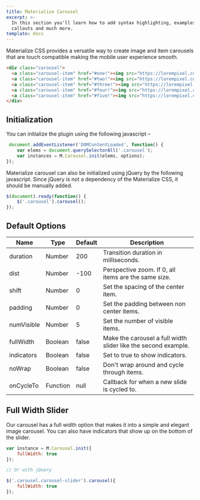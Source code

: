 ```yaml
---
title: Materialize Carousel
excerpt: >-
  In this section you'll learn how to add syntax highlighting, examples,
  callouts and much more.
template: docs
---
```

Materialize CSS provides a versatile way to create image and item carousels that are touch compatible making the mobile user experience smooth. 

```html
<div class="carousel">
  <a class="carousel-item" href="#one!"><img src="https://lorempixel.com/250/250/nature/1"></a>
  <a class="carousel-item" href="#two!"><img src="https://lorempixel.com/250/250/nature/2"></a>
  <a class="carousel-item" href="#three!"><img src="https://lorempixel.com/250/250/nature/3"></a>
  <a class="carousel-item" href="#four!"><img src="https://lorempixel.com/250/250/nature/4"></a>
  <a class="carousel-item" href="#five!"><img src="https://lorempixel.com/250/250/nature/5"></a>
</div>
 ``` 
 
## Initialization 

You can initialize the plugin using the following javascript –
 
```javascript
 document.addEventListener('DOMContentLoaded', function() {
    var elems = document.querySelectorAll('.carousel');
    var instances = M.Carousel.init(elems, options);
});
```

Materialize carousel can also be initialized using jQuery by the following javascript. Since jQuery is not a dependency of the Materialize CSS, it should be manually added. 

```javascript
$(document).ready(function() {
    $('.carousel').carousel();
});
```

## Default Options

| Name | Type | Default | Description |
| --- | --- | --- | --- |
| duration | Number | 200 | Transition duration in milliseconds. |
| dist | Number | \-100 | Perspective zoom. If 0, all items are the same size. |
| shift | Number | 0 | Set the spacing of the center item. |
| padding | Number | 0 | Set the padding between non center items. |
| numVisible | Number | 5 | Set the number of visible items. |
| fullWidth | Boolean | false | Make the carousel a full width slider like the second example. |
| indicators | Boolean | false | Set to true to show indicators. |
| noWrap | Boolean | false | Don't wrap around and cycle through items. |
| onCycleTo | Function | null | Callback for when a new slide is cycled to. |

## Full Width Slider

Our carousel has a full width option that makes it into a simple and elegant image carousel. You can also have indicators that show up on the bottom of the slider.

```javascript
var instance = M.Carousel.init({
    fullWidth: true
});

// Or with jQuery

$('.carousel.carousel-slider').carousel({
    fullWidth: true
});
```